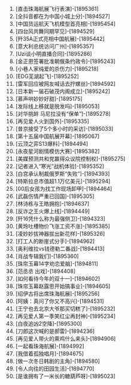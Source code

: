 
1. [直击珠海航展飞行表演]-[1895361]
1. [全抖音都在为中国小城上分]-[1894527]
1. [中国货运航天飞机模型首亮相]-[1895454]
1. [四台风共舞同期罕见]-[1894529]
1. [歼35A正式亮相中国航展]-[1895442]
1. [意大利总统访问广州]-[1895357]
1. [Uzi谈小明直播合同]-[1895286]
1. [金正恩签署批准朝俄条约政令]-[1895243]
1. [小巷人家纯爱的杀伤力]-[1895218]
1. [EDG芜湖起飞]-[1895252]
1. [雷军回应被网友喊话去拧螺丝]-[1894592]
1. [日本新一届石破茂内阁成立]-[1895242]
1. [慕声哄妙妙好甜]-[1895175]
1. [发际线上移就是脱发吗]-[1895053]
1. [对华挑衅 马尼拉没有“保单”]-[1895278]
1. [再见爱人火到国外]-[1895335]
1. [普京接受了5个多小时的采访]-[1895033]
1. [第十五届中国航展开幕]-[1895067]
1. [云顶之弈S13爆料]-[1894494]
1. [永夜星河剧情模仿大赛]-[1895382]
1. [美媒预测共和党赢得众议院控制权]-[1895275]
1. [记者进入“寒光”战机体验]-[1895352]
1. [白宫承认制裁俄罗斯“失败”]-[1894393]
1. [特斯拉总市值超1.1万亿美元]-[1895294]
1. [00后女孩为找工作现场卸甲]-[1894464]
1. [武磊伤情严重已回国]-[1895305]
1. [林诗栋与王皓拥抱]-[1894637]
1. [反诈之王火爆上线]-[1894449]
1. [歼16凭什么称为最强侧卫]-[1894323]
1. [黄玲吐槽物价飞涨工资不涨]-[1895385]
1. [凌妙妙拔神器拔出新花样]-[1895326]
1. [打工人的断崖式分手]-[1894962]
1. [奥利维拉vs钱德勒二番战]-[1894413]
1. [肖战专辑我们]-[1895360]
1. [珠帘玉幕14字劝恋爱脑]-[1894811]
1. [范丞丞 出戏]-[1894408]
1. [如何看待今年的双十一]-[1894602]
1. [珠帘玉幕赵露思开始搞事业]-[1894605]
1. [绍伊古将出席珠海航展]-[1895256]
1. [阿姨：真问了你又不高兴]-[1894531]
1. [王宁也去北京大爷那买切糕了]-[1895232]
1. [再见爱人第一季笑红尘再封神]-[1895234]
1. [白夜追凶2空降]-[1895300]
1. [刀郎这次喊的是郝雷]-[1894236]
1. [再见爱人带火的熏鸡什么来头]-[1894906]
1. [一起看珠海航展]-[1894992]
1. [我借着孤独唱月]-[1894675]
1. [做一次冬日韩剧的主角]-[1894580]
1. [令人向往的田园生活]-[1894770]
1. [是谁拥有了一米长的糖葫芦呀]-[1895023]